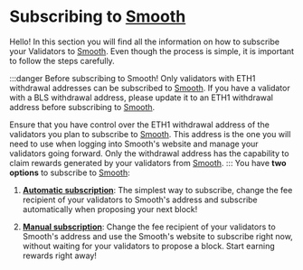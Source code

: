 # Subscribing to [Smooth](https://smooth.dappnode.io/)

Hello! In this section you will find all the information on how to subscribe your Validators to [Smooth](https://smooth.dappnode.io/). Even though the process is simple, it is important to follow the steps carefully. 

:::danger Before subscribing to Smooth!
Only validators with ETH1 withdrawal addresses can be subscribed to [Smooth](https://smooth.dappnode.io/). If you have a validator with a BLS withdrawal address, please update it to an ETH1 withdrawal address before subscribing to [Smooth](https://smooth.dappnode.io/). 

Ensure that you have control over the ETH1 withdrawal address of the validators you plan to subscribe to [Smooth](https://smooth.dappnode.io/). This address is the one you will need to use when logging into Smooth's website and manage your validators going forward. Only the withdrawal address has the capability to claim rewards generated by your validators from [Smooth](https://smooth.dappnode.io/).
:::
You have **two options** to subscribe to [Smooth](https://smooth.dappnode.io/):

1. [**Automatic subscription**](/docs/smooth/subscribe-to-smooth/automatic.md): The simplest way to subscribe, change the fee recipient of your validators to Smooth's address and subscribe automatically when proposing your next block!

2. [**Manual subscription**](/docs/smooth/subscribe-to-smooth/manual.md): Change the fee recipient of your validators to Smooth's address and use the Smooth's website to subscribe right now, without waiting for your validators to propose a block. Start earning rewards right away!
